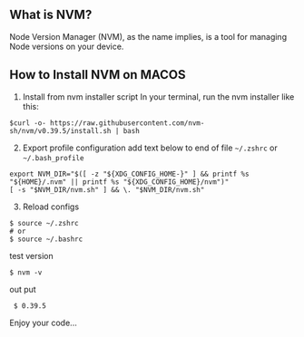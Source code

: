 ## What is NVM?

Node Version Manager (NVM), as the name implies, is a tool for managing Node versions on your device.

## How to Install NVM on MACOS

1. Install from nvm installer script
   In your terminal, run the nvm installer like this:
```shell
$curl -o- https://raw.githubusercontent.com/nvm-sh/nvm/v0.39.5/install.sh | bash
```
2. Export profile configuration
  add text below to end of file
   ``~/.zshrc`` or ``~/.bash_profile``
```shell
export NVM_DIR="$([ -z "${XDG_CONFIG_HOME-}" ] && printf %s "${HOME}/.nvm" || printf %s "${XDG_CONFIG_HOME}/nvm")"
[ -s "$NVM_DIR/nvm.sh" ] && \. "$NVM_DIR/nvm.sh"
```
3. Reload configs
```shell
$ source ~/.zshrc
# or
$ source ~/.bashrc
```
test version
```shell
$ nvm -v
```
out put 
```shell
 $ 0.39.5
```
Enjoy your code...
